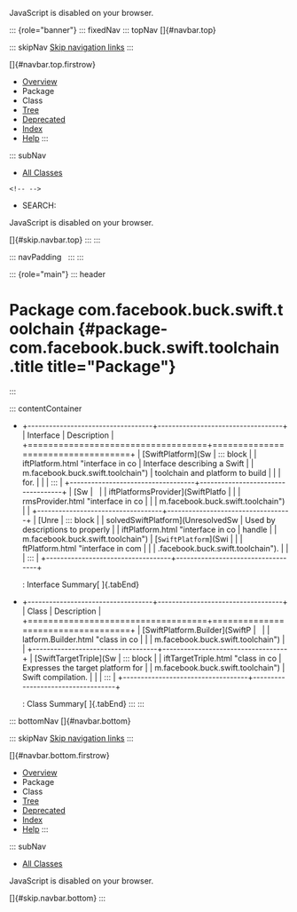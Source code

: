 <div>

JavaScript is disabled on your browser.

</div>

::: {role="banner"}
::: fixedNav
::: topNav
[]{#navbar.top}

::: skipNav
[Skip navigation links](#skip.navbar.top "Skip navigation links")
:::

[]{#navbar.top.firstrow}

-   [Overview](../../../../../index.html)
-   Package
-   Class
-   [Tree](package-tree.html)
-   [Deprecated](../../../../../deprecated-list.html)
-   [Index](../../../../../index-all.html)
-   [Help](../../../../../help-doc.html)
:::

::: subNav
-   [All Classes](../../../../../allclasses.html)

```{=html}
<!-- -->
```
-   SEARCH:

<div>

<div>

JavaScript is disabled on your browser.

</div>

</div>

[]{#skip.navbar.top}
:::
:::

::: navPadding
 
:::
:::

::: {role="main"}
::: header
# Package com.facebook.buck.swift.toolchain {#package-com.facebook.buck.swift.toolchain .title title="Package"}
:::

::: contentContainer
-   +-----------------------------------+-----------------------------------+
    | Interface                         | Description                       |
    +===================================+===================================+
    | [SwiftPlatform](Sw                | ::: block                         |
    | iftPlatform.html "interface in co | Interface describing a Swift      |
    | m.facebook.buck.swift.toolchain") | toolchain and platform to build   |
    |                                   | for.                              |
    |                                   | :::                               |
    +-----------------------------------+-----------------------------------+
    | [Sw                               |                                   |
    | iftPlatformsProvider](SwiftPlatfo |                                   |
    | rmsProvider.html "interface in co |                                   |
    | m.facebook.buck.swift.toolchain") |                                   |
    +-----------------------------------+-----------------------------------+
    | [Unre                             | ::: block                         |
    | solvedSwiftPlatform](UnresolvedSw | Used by descriptions to properly  |
    | iftPlatform.html "interface in co | handle                            |
    | m.facebook.buck.swift.toolchain") | [`SwiftPlatform`](Swi             |
    |                                   | ftPlatform.html "interface in com |
    |                                   | .facebook.buck.swift.toolchain"). |
    |                                   | :::                               |
    +-----------------------------------+-----------------------------------+

    : Interface Summary[ ]{.tabEnd}

-   +-----------------------------------+-----------------------------------+
    | Class                             | Description                       |
    +===================================+===================================+
    | [SwiftPlatform.Builder](SwiftP    |                                   |
    | latform.Builder.html "class in co |                                   |
    | m.facebook.buck.swift.toolchain") |                                   |
    +-----------------------------------+-----------------------------------+
    | [SwiftTargetTriple](Sw            | ::: block                         |
    | iftTargetTriple.html "class in co | Expresses the target platform for |
    | m.facebook.buck.swift.toolchain") | Swift compilation.                |
    |                                   | :::                               |
    +-----------------------------------+-----------------------------------+

    : Class Summary[ ]{.tabEnd}
:::
:::

::: bottomNav
[]{#navbar.bottom}

::: skipNav
[Skip navigation links](#skip.navbar.bottom "Skip navigation links")
:::

[]{#navbar.bottom.firstrow}

-   [Overview](../../../../../index.html)
-   Package
-   Class
-   [Tree](package-tree.html)
-   [Deprecated](../../../../../deprecated-list.html)
-   [Index](../../../../../index-all.html)
-   [Help](../../../../../help-doc.html)
:::

::: subNav
-   [All Classes](../../../../../allclasses.html)

<div>

<div>

JavaScript is disabled on your browser.

</div>

</div>

[]{#skip.navbar.bottom}
:::
